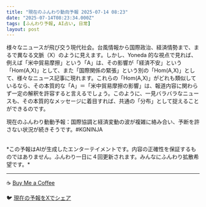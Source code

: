 ```yaml
---
title: "現在のふんわり動向予報 2025-07-14 08:23"
date: "2025-07-14T08:23:34.000Z"
tags: [ふんわり予報, AI占い, 日常]
layout: post
---
```


様々なニュースが飛び交う現代社会。台風情報から国際政治、経済情勢まで、まるで異なる文脈（X）のように見えます。しかし、Yoneda 的な視点で見れば、例えば「米中貿易摩擦」という「A」は、その影響が「経済不安」という「Hom(A,X)」として、また「国際関係の緊張」という別の「Hom(A,X)」として、様々なニュース記事に現れます。これらの「Hom(A,X)」がどれも類似しているなら、その本質的な「A」＝「米中貿易摩擦の影響」は、報道内容に関わらず一定の解釈を許容すると言えるでしょう。このように、一見バラバラなニュースも、その本質的なメッセージに着目すれば、共通の「分布」として捉えることができるのです。


現在のふんわり動動予報：国際協調と経済変動の波が複雑に絡み合い、予断を許さない状況が続きそうです。#KGNINJA

<br>
*この予報はAIが生成したエンターテイメントです。内容の正確性を保証するものではありません。ふんわり一日に４回更新されます。みんなにふんわり拡散希望です。*

---
☕️ [Buy Me a Coffee](https://www.buymeacoffee.com/kgninja)

🐦 [現在の予報をXでシェア](https://twitter.com/intent/tweet?text=%E7%8F%BE%E5%9C%A8%E3%81%AE%E3%81%B5%E3%82%93%E3%82%8F%E3%82%8A%E4%BA%88%E5%A0%B1%3A%20%E3%80%8C%E6%A7%98%E3%80%85%E3%81%AA%E3%83%8B%E3%83%A5%E3%83%BC%E3%82%B9%E3%81%8C%E9%A3%9B%E3%81%B3%E4%BA%A4%E3%81%86%E7%8F%BE%E4%BB%A3%E7%A4%BE%E4%BC%9A%E3%80%82%E3%80%8D%23KGNINJA%20%E7%B6%9A%E3%81%8D%E3%81%AF%E3%83%96%E3%83%AD%E3%82%B0%E3%81%A7%EF%BC%81%F0%9F%91%87&url=https%3A%2F%2Fkg-ninja.github.io%2FFunwariyoso%2F)
